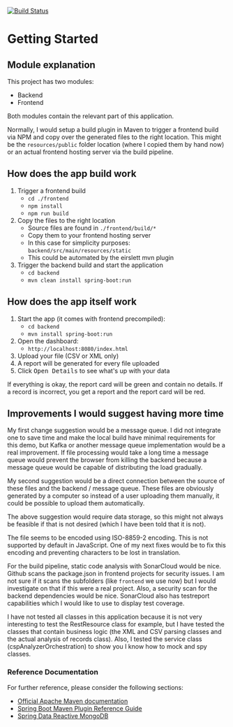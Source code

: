 [![Build Status](https://travis-ci.com/vroegop/Luminis.svg?branch=master)](https://travis-ci.com/vroegop/Luminis)

# Getting Started

## Module explanation

This project has two modules:

* Backend
* Frontend

Both modules contain the relevant part of this application.

Normally, I would setup a build plugin in Maven to trigger a frontend build
via NPM and copy over the generated files to the right location. This might be
the `resources/public` folder location (where I copied them by hand now)
or an actual frontend hosting server via the build pipeline.

## How does the app build work

1. Trigger a frontend build
    * `cd ./frontend`
    * `npm install`
    * `npm run build`
2. Copy the files to the right location
    * Source files are found in `./frontend/build/*`
    * Copy them to your frontend hosting server
    * In this case for simplicity purposes: `backend/src/main/resources/static`
    * This could be automated by the eirslett mvn plugin
3. Trigger the backend build and start the application
    * `cd backend`
    * `mvn clean install spring-boot:run`

## How does the app itself work

1. Start the app (it comes with frontend precompiled):
    * `cd backend`
    * `mvn install spring-boot:run`
2. Open the dashboard:
    * `http://localhost:8080/index.html`
3. Upload your file (CSV or XML only)
4. A report will be generated for every file uploaded
5. Click <kbd>Open Details</kbd> to see what's up with your data

If everything is okay, the report card will be green and contain no details.
If a record is incorrect, you get a report and the report card will be red.

## Improvements I would suggest having more time

My first change suggestion would be a message queue. I did not integrate
one to save time and make the local build have minimal requirements for 
this demo, but Kafka or another message queue implementation would be a
real improvement. If file processing would take a long time a message
queue would prevent the browser from killing the backend because a
message queue would be capable of distributing the load gradually.

My second suggestion would be a direct connection between the source of
these files and the backend / message queue. These files are obviously
generated by a computer so instead of a user uploading them manually,
it could be possible to upload them automatically.

The above suggestion would require data storage, so this might not always
be feasible if that is not desired (which I have been told that it is not).

The file seems to be encoded using ISO-8859-2 encoding. This is not supported
by default in JavaScript. One of my next fixes would be to fix this encoding
and preventing characters to be lost in translation.

For the build pipeline, static code analysis with SonarCloud would be nice.
Github scans the package.json in frontend projects for security issues. I
am not sure if it scans the subfolders (like `frontend` we use now) but
I would investigate on that if this were a real project. Also, a security scan
for the backend dependencies would be nice. SonarCloud also has testreport
capabilities which I would like to use to display test coverage.

I have not tested all classes in this application because it is not very
interesting to test the RestResource class for example, but I have
tested the classes that contain business logic (the XML and CSV parsing classes
and the actual analysis of records class). Also, I tested the service class
(cspAnalyzerOrchestration) to show you I know how to mock and spy classes.

### Reference Documentation
For further reference, please consider the following sections:

* [Official Apache Maven documentation](https://maven.apache.org/guides/index.html)
* [Spring Boot Maven Plugin Reference Guide](https://docs.spring.io/spring-boot/docs/2.2.6.RELEASE/maven-plugin/)
* [Spring Data Reactive MongoDB](https://docs.spring.io/spring-boot/docs/2.2.6.RELEASE/reference/htmlsingle/#boot-features-mongodb)
